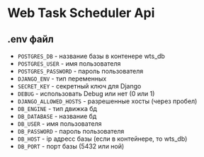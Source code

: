 # Web Task Scheduler Api

## .env файл
* `POSTGRES_DB` - название базы в контенере wts_db
* `POSTGRES_USER` - имя пользователя
* `POSTGRES_PASSWORD` - пароль пользователя
* `DJANGO_ENV` - тип переменных
* `SECRET_KEY` - секретный ключ для Django
* `DEBUG` - использовать Debug или нет (0 или 1)
* `DJANGO_ALLOWED_HOSTS` - разрешенные хосты (через пробел)
* `DB_ENGINE` - тип движка бд
* `DB_DATABASE` - название бд
* `DB_USER` - имя пользователя
* `DB_PASSWORD` - пароль пользователя
* `DB_HOST` - ip адресс базы (если в контейнере, то wts_db)
* `DB_PORT` - порт базы (5432 или ной)